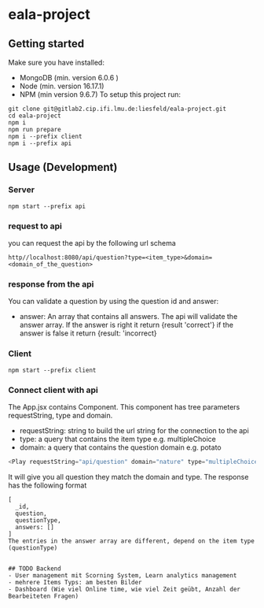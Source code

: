 # eala-project

## Getting started

Make sure you have installed:

- MongoDB (min. version 6.0.6 )
- Node (min. version 16.17.1)
- NPM (min version 9.6.7)
  To setup this project run:

```
git clone git@gitlab2.cip.ifi.lmu.de:liesfeld/eala-project.git
cd eala-project
npm i
npm run prepare
npm i --prefix client
npm i --prefix api
```

## Usage (Development)

### Server

```
npm start --prefix api
```

### request to api
you can request the api by the following url schema

```
http//localhost:8080/api/question?type=<item_type>&domain=<domain_of_the_question>
```

### response from the api
You can validate a question by using the question id and answer:

- answer: An array that contains all answers. The api will validate the answer array. If the answer is right it return {result 'correct'} if
the answer is false it return {result: 'incorrect} 



### Client

```
npm start --prefix client
```

### Connect client with api
The App.jsx contains <Play> Component. This component has tree parameters requestString, type and domain.
- requestString: string to build the url string for the connection to the api
- type: a query that contains the item type e.g. multipleChoice
- domain: a query that contains the question domain e.g. potato

```javaScript
<Play requestString="api/question" domain="nature" type="multipleChoice" />
```
It will give you all question they match the domain and type. The response has the following format
```
[
  _id, 
  question,
  questionType,
  answers: []
]
The entries in the answer array are different, depend on the item type (questionType)


## TODO Backend
- User management mit Scorning System, Learn analytics management 
- mehrere Items Typs: am besten Bilder
- Dashboard (Wie viel Online time, wie viel Zeit geübt, Anzahl der Bearbeiteten Fragen)


